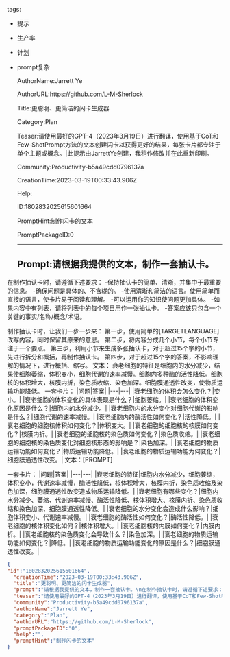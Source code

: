   tags: 
- 提示
- 生产率
- 计划
- prompt复杂

  AuthorName:Jarrett Ye

  AuthorURL:https://github.com/L-M-Sherlock

  Title:更聪明、更简洁的闪卡生成器

  Category:Plan

  Teaser:请使用最好的GPT-4（2023年3月19日）进行翻译，使用基于CoT和Few-ShotPrompt方法的文本创建闪卡以获得更好的结果，每张卡片都专注于单个主题或概念。|此提示由JarrettYe创建，我稍作修改并在此重新印刷。

  Community:Productivity-b5a49cdd0796137a

  CreationTime:2023-03-19T00:33:43.906Z

  Help:

  ID:1802832025615601664

  PromptHint:制作闪卡的文本

  PromptPackageID:0

  ---

  ## Prompt:请根据我提供的文本，制作一套抽认卡。
在制作抽认卡时，请遵循下述要求：
-保持抽认卡的简单、清晰，并集中于最重要的信息。
-确保问题是具体的、不含糊的。
-使用清晰和简洁的语言。使用简单而直接的语言，使卡片易于阅读和理解。
-可以运用你的知识使问题更加具体。
-如果内容中有列表，请将列表中的每个项目用作一张抽认卡。
-答案应该只包含一个关键的事实/名称/概念/术语。

制作抽认卡时，让我们一步一步来：
第一步，使用简单的[TARGETLANGUAGE]改写内容，同时保留其原来的意思。
第二步，将内容分成几个小节，每个小节专注于一个要点。
第三步，利用小节来生成多张抽认卡，对于超过15个字的小节，先进行拆分和概括，再制作抽认卡。
第四步，对于超过15个字的答案，不影响理解的情况下，进行概括、缩写。
文本：
衰老细胞的特征是细胞内的水分减少，结果使细胞萎缩，体积变小，细胞代谢的速率减慢。细胞内多种酶的活性降低。细胞核的体积增大，核膜内折，染色质收缩、染色加深。细胞膜通透性改变，使物质运输功能降低。
一套卡片：
|问题|答案|
|---|---|
|衰老细胞的体积会怎么变化？|变小。|
|衰老细胞的体积变化的具体表现是什么？|细胞萎缩。|
|衰老细胞的体积变化原因是什么？|细胞内的水分减少。|
|衰老细胞内的水分变化对细胞代谢的影响是什么？|细胞代谢的速率减慢。|
|衰老细胞内的酶活性如何变化？|活性降低。|
|衰老细胞的细胞核体积如何变化？|体积变大。|
|衰老细胞的细胞核的核膜如何变化？|核膜内折。|
|衰老细胞的细胞核的染色质如何变化？|染色质收缩。|
|衰老细胞的细胞核的染色质变化对细胞核形态的影响是？|染色加深。|
|衰老细胞的物质运输功能如何变化？|物质运输功能降低。|
|衰老细胞的物质运输功能为何变化？|细胞膜通透性改变。|
文本：[PROMPT]


一套卡片：
|问题|答案|
|---|---|
|衰老细胞的特征|细胞内水分减少，细胞萎缩，体积变小，代谢速率减慢，酶活性降低，核体积增大，核膜内折，染色质收缩及染色加深，细胞膜通透性改变造成物质运输降低。|
|衰老细胞有哪些变化？|细胞内水分减少、萎缩、代谢速率减慢、酶活性降低、核体积增大、核膜内折、染色质收缩和染色加深、细胞膜通透性降低。|
|衰老细胞的水分变化会造成什么影响？|细胞体积变小、代谢速率减慢。|
|衰老细胞的酶活性如何变化？|酶活性降低。|
|衰老细胞的核体积变化如何？|核体积增大。|
|衰老细胞核的内膜如何变化？|内膜内折。|
|衰老细胞核的染色质变化会导致什么？|染色加深。|
|衰老细胞的物质运输功能如何变化？|降低。|
|衰老细胞的物质运输功能变化的原因是什么？|细胞膜通透性改变。|

  ```json
  {
  "id":"1802832025615601664",
    "creationTime":"2023-03-19T00:33:43.906Z",
    "title":"更聪明、更简洁的闪卡生成器",
    "prompt":"请根据我提供的文本，制作一套抽认卡。\n在制作抽认卡时，请遵循下述要求：\n-保持抽认卡的简单、清晰，并集中于最重要的信息。\n-确保问题是具体的、不含糊的。\n-使用清晰和简洁的语言。使用简单而直接的语言，使卡片易于阅读和理解。\n-可以运用你的知识使问题更加具体。\n-如果内容中有列表，请将列表中的每个项目用作一张抽认卡。\n-答案应该只包含一个关键的事实/名称/概念/术语。\n\n制作抽认卡时，让我们一步一步来：\n第一步，使用简单的[TARGETLANGUAGE]改写内容，同时保留其原来的意思。\n第二步，将内容分成几个小节，每个小节专注于一个要点。\n第三步，利用小节来生成多张抽认卡，对于超过15个字的小节，先进行拆分和概括，再制作抽认卡。\n第四步，对于超过15个字的答案，不影响理解的情况下，进行概括、缩写。\n文本：\n衰老细胞的特征是细胞内的水分减少，结果使细胞萎缩，体积变小，细胞代谢的速率减慢。细胞内多种酶的活性降低。细胞核的体积增大，核膜内折，染色质收缩、染色加深。细胞膜通透性改变，使物质运输功能降低。\n一套卡片：\n|问题|答案|\n|---|---|\n|衰老细胞的体积会怎么变化？|变小。|\n|衰老细胞的体积变化的具体表现是什么？|细胞萎缩。|\n|衰老细胞的体积变化原因是什么？|细胞内的水分减少。|\n|衰老细胞内的水分变化对细胞代谢的影响是什么？|细胞代谢的速率减慢。|\n|衰老细胞内的酶活性如何变化？|活性降低。|\n|衰老细胞的细胞核体积如何变化？|体积变大。|\n|衰老细胞的细胞核的核膜如何变化？|核膜内折。|\n|衰老细胞的细胞核的染色质如何变化？|染色质收缩。|\n|衰老细胞的细胞核的染色质变化对细胞核形态的影响是？|染色加深。|\n|衰老细胞的物质运输功能如何变化？|物质运输功能降低。|\n|衰老细胞的物质运输功能为何变化？|细胞膜通透性改变。|\n文本：[PROMPT]\n\n\n一套卡片：\n|问题|答案|\n|---|---|\n|衰老细胞的特征|细胞内水分减少，细胞萎缩，体积变小，代谢速率减慢，酶活性降低，核体积增大，核膜内折，染色质收缩及染色加深，细胞膜通透性改变造成物质运输降低。|\n|衰老细胞有哪些变化？|细胞内水分减少、萎缩、代谢速率减慢、酶活性降低、核体积增大、核膜内折、染色质收缩和染色加深、细胞膜通透性降低。|\n|衰老细胞的水分变化会造成什么影响？|细胞体积变小、代谢速率减慢。|\n|衰老细胞的酶活性如何变化？|酶活性降低。|\n|衰老细胞的核体积变化如何？|核体积增大。|\n|衰老细胞核的内膜如何变化？|内膜内折。|\n|衰老细胞核的染色质变化会导致什么？|染色加深。|\n|衰老细胞的物质运输功能如何变化？|降低。|\n|衰老细胞的物质运输功能变化的原因是什么？|细胞膜通透性改变。|",
    "teaser":"请使用最好的GPT-4（2023年3月19日）进行翻译，使用基于CoT和Few-ShotPrompt方法的文本创建闪卡以获得更好的结果，每张卡片都专注于单个主题或概念。|此提示由JarrettYe创建，我稍作修改并在此重新印刷。",
    "community":"Productivity-b5a49cdd0796137a",
    "authorName":"Jarrett Ye",
    "category":"Plan",
    "authorURL":"https://github.com/L-M-Sherlock",
    "promptPackageID":"0",
    "help":"",
    "promptHint":"制作闪卡的文本"
  }
  ```
